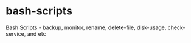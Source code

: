 # bash-scripts
Bash Scripts - backup, monitor, rename, delete-file, disk-usage, check-service, and etc

